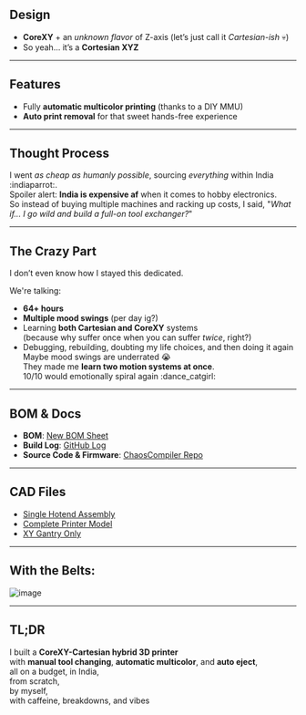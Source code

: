 ##  Design

- **CoreXY** + an *unknown flavor* of Z-axis (let’s just call it *Cartesian-ish* 💀)  
- So yeah… it’s a **Cortesian XYZ** 

---

##  Features

- Fully **automatic multicolor printing** (thanks to a DIY MMU)
- **Auto print removal** for that sweet hands-free experience

---

##  Thought Process

I went *as cheap as humanly possible*, sourcing *everything* within India :indiaparrot:.  
Spoiler alert: **India is expensive af** when it comes to hobby electronics.  
So instead of buying multiple machines and racking up costs, I said, "*What if... I go wild and build a full-on tool exchanger?*"  

---

##  The Crazy Part

I don’t even know how I stayed this dedicated.

We're talking:
- **64+ hours**
- **Multiple mood swings** (per day ig?)
- Learning **both Cartesian and CoreXY** systems  
(because why suffer once when you can suffer *twice*, right?)  
- Debugging, rebuilding, doubting my life choices, and then doing it again  
Maybe mood swings are underrated 😭  
They made me **learn two motion systems at once**.  
10/10 would emotionally spiral again :dance_catgirl:

---

##  BOM & Docs

- **BOM**: [New BOM Sheet](https://docs.google.com/spreadsheets/d/1VOcx1vCP93SXvwvrw4UESpFi0AxCleXlYnAZV9N3jMY/edit?usp=sharing)  
- **Build Log**: [GitHub Log](https://github.com/souptik-samanta/ChaosCompiler/blob/main/notes.md)  
- **Source Code & Firmware**: [ChaosCompiler Repo](https://github.com/souptik-samanta/ChaosCompiler)

---

##  CAD Files

- [Single Hotend Assembly](https://a360.co/3FXtdJx)  
- [Complete Printer Model](https://a360.co/3G4sTc2)  
- [XY Gantry Only](https://a360.co/426t92P)

---

##  With the Belts:

![image](https://github.com/user-attachments/assets/c2e7f595-6bf5-4305-a476-45951381735e)

---

## TL;DR

I built a **CoreXY-Cartesian hybrid 3D printer**  
with **manual tool changing**, **automatic multicolor**, and **auto eject**,  
all on a budget, in India,  
from scratch,  
by myself,  
with caffeine, breakdowns, and vibes 
